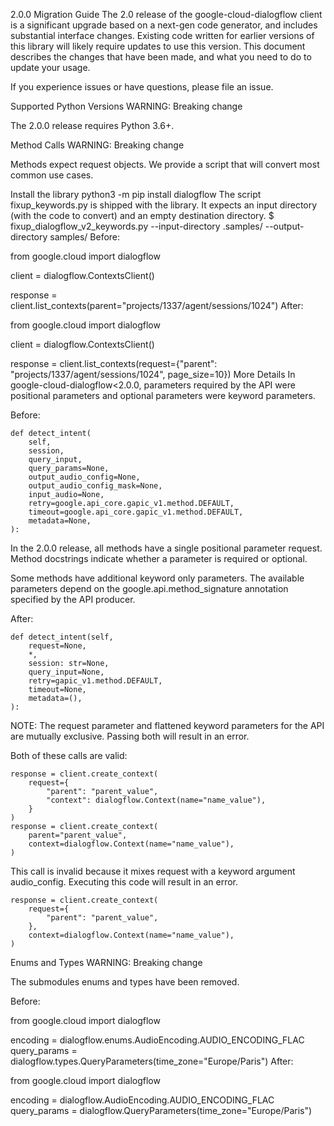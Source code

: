 2.0.0 Migration Guide
The 2.0 release of the google-cloud-dialogflow client is a significant upgrade based on a next-gen code generator, and includes substantial interface changes. Existing code written for earlier versions of this library will likely require updates to use this version. This document describes the changes that have been made, and what you need to do to update your usage.

If you experience issues or have questions, please file an issue.

Supported Python Versions
WARNING: Breaking change

The 2.0.0 release requires Python 3.6+.

Method Calls
WARNING: Breaking change

Methods expect request objects. We provide a script that will convert most common use cases.

Install the library
python3 -m pip install dialogflow
The script fixup_keywords.py is shipped with the library. It expects an input directory (with the code to convert) and an empty destination directory.
$ fixup_dialogflow_v2_keywords.py --input-directory .samples/ --output-directory samples/
Before:

from google.cloud import dialogflow

client = dialogflow.ContextsClient()

response = client.list_contexts(parent="projects/1337/agent/sessions/1024")
After:

from google.cloud import dialogflow

client = dialogflow.ContextsClient()

response = client.list_contexts(request={"parent": "projects/1337/agent/sessions/1024", page_size=10})
More Details
In google-cloud-dialogflow<2.0.0, parameters required by the API were positional parameters and optional parameters were keyword parameters.

Before:

    def detect_intent(
        self,
        session,
        query_input,
        query_params=None,
        output_audio_config=None,
        output_audio_config_mask=None,
        input_audio=None,
        retry=google.api_core.gapic_v1.method.DEFAULT,
        timeout=google.api_core.gapic_v1.method.DEFAULT,
        metadata=None,
    ):
In the 2.0.0 release, all methods have a single positional parameter request. Method docstrings indicate whether a parameter is required or optional.

Some methods have additional keyword only parameters. The available parameters depend on the google.api.method_signature annotation specified by the API producer.

After:

    def detect_intent(self,
        request=None,
        *,
        session: str=None,
        query_input=None,
        retry=gapic_v1.method.DEFAULT,
        timeout=None,
        metadata=(),
    ):
NOTE: The request parameter and flattened keyword parameters for the API are mutually exclusive. Passing both will result in an error.

Both of these calls are valid:

    response = client.create_context(
        request={
            "parent": "parent_value",
            "context": dialogflow.Context(name="name_value"),
        }
    )
    response = client.create_context(
        parent="parent_value",
        context=dialogflow.Context(name="name_value"),
    )
This call is invalid because it mixes request with a keyword argument audio_config. Executing this code will result in an error.

    response = client.create_context(
        request={
            "parent": "parent_value",
        },
        context=dialogflow.Context(name="name_value"),
    )
Enums and Types
WARNING: Breaking change

The submodules enums and types have been removed.

Before:

from google.cloud import dialogflow

encoding = dialogflow.enums.AudioEncoding.AUDIO_ENCODING_FLAC
query_params = dialogflow.types.QueryParameters(time_zone="Europe/Paris")
After:

from google.cloud import dialogflow

encoding = dialogflow.AudioEncoding.AUDIO_ENCODING_FLAC
query_params = dialogflow.QueryParameters(time_zone="Europe/Paris")
